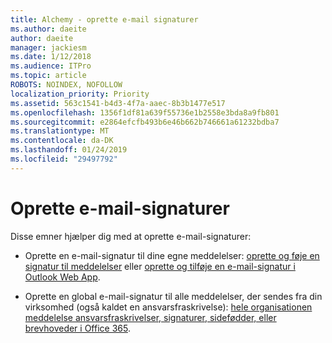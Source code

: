 ```yaml
---
title: Alchemy - oprette e-mail signaturer
ms.author: daeite
author: daeite
manager: jackiesm
ms.date: 1/12/2018
ms.audience: ITPro
ms.topic: article
ROBOTS: NOINDEX, NOFOLLOW
localization_priority: Priority
ms.assetid: 563c1541-b4d3-4f7a-aaec-8b3b1477e517
ms.openlocfilehash: 1356f1df81a639f55736e1b2558e3bda8a9fb801
ms.sourcegitcommit: e2864efcfb493b6e46b662b746661a61232bdba7
ms.translationtype: MT
ms.contentlocale: da-DK
ms.lasthandoff: 01/24/2019
ms.locfileid: "29497792"
---
```

# <a name="create-email-signatures"></a>Oprette e-mail-signaturer

Disse emner hjælper dig med at oprette e-mail-signaturer:
  
- Oprette en e-mail-signatur til dine egne meddelelser: [oprette og føje en signatur til meddelelser](https://support.office.com/article/8ee5d4f4-68fd-464a-a1c1-0e1c80bb27f2.aspx) eller [oprette og tilføje en e-mail-signatur i Outlook Web App](https://support.office.com/article/0f230564-11b9-4239-83de-f10cbe4dfdfc.aspx).
    
- Oprette en global e-mail-signatur til alle meddelelser, der sendes fra din virksomhed (også kaldet en ansvarsfraskrivelse): [hele organisationen meddelelse ansvarsfraskrivelser, signaturer, sidefødder, eller brevhoveder i Office 365](https://go.microsoft.com/fwlink/p/?linkid=391096).
    

